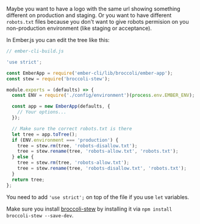 ---
---

Maybe you want to have a logo with the same url showing something different on production and staging. Or you want to have different `robots.txt` files because you don't want to give robots permision on you non-production environment (like staging or acceptance).

In Ember.js you can edit the tree like this:

```js
// ember-cli-build.js

'use strict';

const EmberApp = require('ember-cli/lib/broccoli/ember-app');
const stew = require('broccoli-stew');

module.exports = (defaults) => {
  const ENV = require('./config/environment')(process.env.EMBER_ENV);

  const app = new EmberApp(defaults, {
    // Your options...
  });

  // Make sure the correct robots.txt is there
  let tree = app.toTree();
  if (ENV.environment === 'production') {
    tree = stew.rm(tree, 'robots-disallow.txt');
    tree = stew.rename(tree, 'robots-allow.txt', 'robots.txt');
  } else {
    tree = stew.rm(tree, 'robots-allow.txt');
    tree = stew.rename(tree, 'robots-disallow.txt', 'robots.txt');
  }
  return tree;
};
```

You need to add `'use strict';` on top of the file if you use `let` variables.

Make sure you install [broccoli-stew](https://github.com/stefanpenner/broccoli-stew) by installing it via `npm install broccoli-stew --save-dev`.
